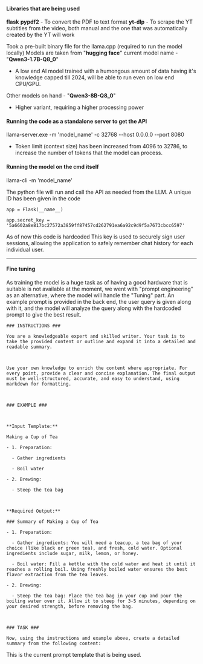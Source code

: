 #### Libraries that are being used
**flask**
**pypdf2** - To convert the PDF to text format
**yt-dlp** - To scrape the YT subtitles from the video, both manual and the one that was automatically created by the YT will work

Took a pre-built binary file for the llama.cpp (required to run the model locally)
Models are taken from "**hugging face**"
current model name - "**Qwen3-1.7B-Q8_0**"
- A low end AI model trained with a humongous amount of data having it's knowledge capped till 2024, will be able to run even on low end CPU/GPU.

Other models on hand - "**Qwen3-8B-Q8_0**"
- Higher variant, requiring a higher processing power

#### Running the code as a standalone server to get the API
llama-server.exe -m 'model_name' -c 32768 --host 0.0.0.0 --port 8080
- Token limit (context size) has been increased from 4096 to 32786, to increase the number of tokens that the model can process. 
#### Running the model on the cmd itself
llama-cli -m 'model_name'

The python file will run and call the API as needed from the LLM. A unique ID has been given in the code
```
app = Flask(__name__)

app.secret_key = '5a6602a8e817bc27572a3859ff87457cd262791ea6a92c9d9f5a7673cbcc6597'
```
As of now this code is hardcoded
This key is used to securely sign user sessions, allowing the application to safely remember chat history for each individual user.
___
#### Fine tuning
As training the model is a huge task as of having a good hardware that is suitable is not available at the moment, we went with "prompt engineering" as an alternative, where the model will handle the "Tuning" part.
An example prompt is provided in the back end, the user query is given along with it, and the model will analyze the query along with the hardcoded prompt to give the best result.

```
### INSTRUCTIONS ###

You are a knowledgeable expert and skilled writer. Your task is to take the provided content or outline and expand it into a detailed and readable summary.

  

Use your own knowledge to enrich the content where appropriate. For every point, provide a clear and concise explanation. The final output must be well-structured, accurate, and easy to understand, using markdown for formatting.

  

### EXAMPLE ###

  

**Input Template:**

Making a Cup of Tea

- 1. Preparation:

  - Gather ingredients

  - Boil water

- 2. Brewing:

  - Steep the tea bag

  

**Required Output:**

### Summary of Making a Cup of Tea

- 1. Preparation:

  - Gather ingredients: You will need a teacup, a tea bag of your choice (like black or green tea), and fresh, cold water. Optional ingredients include sugar, milk, lemon, or honey.

  - Boil water: Fill a kettle with the cold water and heat it until it reaches a rolling boil. Using freshly boiled water ensures the best flavor extraction from the tea leaves.

- 2. Brewing:

  - Steep the tea bag: Place the tea bag in your cup and pour the boiling water over it. Allow it to steep for 3-5 minutes, depending on your desired strength, before removing the bag.

  

### TASK ###

Now, using the instructions and example above, create a detailed summary from the following content:
```
This is the current prompt template that is being used.